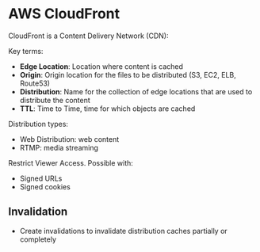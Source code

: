 # AWS CloudFront

CloudFront is a Content Delivery Network (CDN):

Key terms:

- **Edge Location**: Location where content is cached
- **Origin**: Origin location for the files to be distributed (S3, EC2, ELB, Route53)
- **Distribution**: Name for the collection of edge locations that are used to distribute the content
- **TTL**: Time to Time, time for which objects are cached

Distribution types:

- Web Distribution: web content
- RTMP: media streaming

Restrict Viewer Access. Possible with:

- Signed URLs
- Signed cookies

## Invalidation

- Create invalidations to invalidate distribution caches partially or completely
